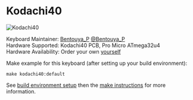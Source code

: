 # Kodachi40

![Kodachi40](https://i.imgur.com/xq9PtQT.jpg)

Keyboard Maintainer: [Bentouya_P](https://github.com/BentouyaP) [@Bentouya_P](https://twitter.com/Bentouya_P)  
Hardware Supported: Kodachi40 PCB, Pro Micro ATmega32u4  
Hardware Availability: Order your own [yourself](https://github.com/BentouyaP/Gerbers/Kodachi40)

Make example for this keyboard (after setting up your build environment):

    make kodachi40:default

See [build environment setup](https://docs.qmk.fm/#/getting_started_build_tools) then the [make instructions](https://docs.qmk.fm/#/getting_started_make_guide) for more information.

